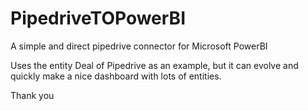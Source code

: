 # PipedriveTOPowerBI
A simple and direct pipedrive connector for Microsoft PowerBI

Uses the entity Deal of Pipedrive as an example, but it can evolve and quickly make a nice dashboard with lots of entities.

Thank you 
